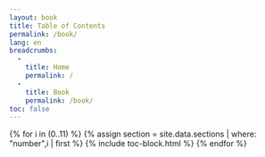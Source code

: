 ```yaml
---
layout: book
title: Table of Contents
permalink: /book/
lang: en
breadcrumbs:
  - 
    title: Home
    permalink: /
  - 
    title: Book
    permalink: /book/
toc: false
---
```


<div id="toc" markdown="1">

{% for i in (0..11) %}
  {% assign section = site.data.sections | where: "number",i | first %}
  {% include toc-block.html %}
{% endfor %}

</div>